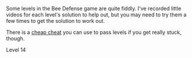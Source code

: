 Some levels in the Bee Defense game are quite fiddly. 
I've recorded little videos for each level's solution 
to help out, but you may need to try them a few times 
to get the solution to work out.  

There is a [cheap cheat](cheat.md) you can use to pass levels if you get really stuck, though.

Level 14
